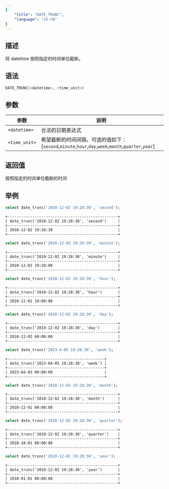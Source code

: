 ```yaml
---
{
    "title": "DATE_TRUNC",
    "language": "zh-CN"
}
---
```


## 描述

将 datetime 按照指定的时间单位截断。

## 语法

```sql
DATE_TRUNC(<datetime>, <time_unit>)
```

## 参数

| 参数 | 说明 |
| -- | -- |
| `<datetime>` | 合法的日期表达式 |
| `<time_unit>` | 希望截断的时间间隔，可选的值如下：[`second`,`minute`,`hour`,`day`,`week`,`month`,`quarter`,`year`] |

## 返回值

按照指定的时间单位截断的时间

## 举例

```sql
select date_trunc('2010-12-02 19:28:30', 'second');
```

```text
+-------------------------------------------------+
| date_trunc('2010-12-02 19:28:30', 'second')     |
+-------------------------------------------------+
| 2010-12-02 19:28:30                             |
+-------------------------------------------------+
```

```sql
select date_trunc('2010-12-02 19:28:30', 'minute');
```

```text
+-------------------------------------------------+
| date_trunc('2010-12-02 19:28:30', 'minute')     |
+-------------------------------------------------+
| 2010-12-02 19:28:00                             |
+-------------------------------------------------+
```

```sql
select date_trunc('2010-12-02 19:28:30', 'hour');
```

```text
+-------------------------------------------------+
| date_trunc('2010-12-02 19:28:30', 'hour')       |
+-------------------------------------------------+
| 2010-12-02 19:00:00                             |
+-------------------------------------------------+
```

```sql
select date_trunc('2010-12-02 19:28:30', 'day');
```

```text
+-------------------------------------------------+
| date_trunc('2010-12-02 19:28:30', 'day')        |
+-------------------------------------------------+
| 2010-12-02 00:00:00                             |
+-------------------------------------------------+
```

```sql
select date_trunc('2023-4-05 19:28:30', 'week');
```

```text
+-------------------------------------------+
| date_trunc('2023-04-05 19:28:30', 'week') |
+-------------------------------------------+
| 2023-04-03 00:00:00                       |
+-------------------------------------------+
```

```sql
select date_trunc('2010-12-02 19:28:30', 'month');
```

```text
+-------------------------------------------------+
| date_trunc('2010-12-02 19:28:30', 'month')      |
+-------------------------------------------------+
| 2010-12-01 00:00:00                             |
+-------------------------------------------------+
```

```sql
select date_trunc('2010-12-02 19:28:30', 'quarter');
```

```text
+-------------------------------------------------+
| date_trunc('2010-12-02 19:28:30', 'quarter')    |
+-------------------------------------------------+
| 2010-10-01 00:00:00                             |
+-------------------------------------------------+
```

```sql
select date_trunc('2010-12-02 19:28:30', 'year');
```

```text
+-------------------------------------------------+
| date_trunc('2010-12-02 19:28:30', 'year')       |
+-------------------------------------------------+
| 2010-01-01 00:00:00                             |
+-------------------------------------------------+
```
